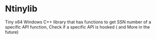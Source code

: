# Ntinylib
Tiny x64 Windows C++ library that has functions to get SSN number of a specific API function, Check if a specific API is hooked ( and More in the future)
